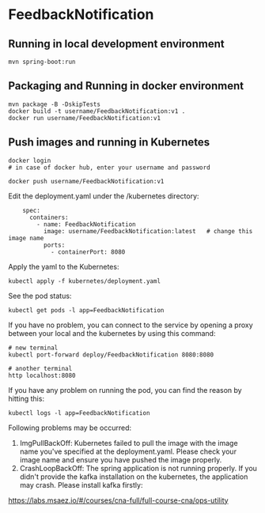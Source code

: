 # FeedbackNotification

## Running in local development environment

```
mvn spring-boot:run
```

## Packaging and Running in docker environment

```
mvn package -B -DskipTests
docker build -t username/FeedbackNotification:v1 .
docker run username/FeedbackNotification:v1
```

## Push images and running in Kubernetes

```
docker login 
# in case of docker hub, enter your username and password

docker push username/FeedbackNotification:v1
```

Edit the deployment.yaml under the /kubernetes directory:
```
    spec:
      containers:
        - name: FeedbackNotification
          image: username/FeedbackNotification:latest   # change this image name
          ports:
            - containerPort: 8080

```

Apply the yaml to the Kubernetes:
```
kubectl apply -f kubernetes/deployment.yaml
```

See the pod status:
```
kubectl get pods -l app=FeedbackNotification
```

If you have no problem, you can connect to the service by opening a proxy between your local and the kubernetes by using this command:
```
# new terminal
kubectl port-forward deploy/FeedbackNotification 8080:8080

# another terminal
http localhost:8080
```

If you have any problem on running the pod, you can find the reason by hitting this:
```
kubectl logs -l app=FeedbackNotification
```

Following problems may be occurred:

1. ImgPullBackOff:  Kubernetes failed to pull the image with the image name you've specified at the deployment.yaml. Please check your image name and ensure you have pushed the image properly.
1. CrashLoopBackOff: The spring application is not running properly. If you didn't provide the kafka installation on the kubernetes, the application may crash. Please install kafka firstly:

https://labs.msaez.io/#/courses/cna-full/full-course-cna/ops-utility

